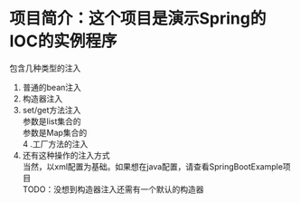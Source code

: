 项目简介：这个项目是演示Spring的IOC的实例程序
==============================
包含几种类型的注入
1. 普通的bean注入
2. 构造器注入
3.	set/get方法注入<br/>
	参数是list集合的<br/>
	参数是Map集合的<br/>
4 .工厂方法的注入
5. 还有这种操作的注入方式		
当然，以xml配置为基础。如果想在java配置，请查看SpringBootExample项目		
TODO：没想到构造器注入还需有一个默认的构造器
